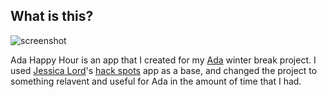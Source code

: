 ## What is this?

![screenshot](https://raw.github.com/rmoshier/ada-hh/gh-pages/img/happyhourss.png)

Ada Happy Hour is an app that I created for my [Ada](https://wwww.adadevelopersacademy.org) winter break project. I used [Jessica Lord](https://github.com/jlord)'s [hack spots](https://github.com/jlord/hack-spots) app as a base, and changed the project to something relavent and useful for Ada in the amount of time that I had.
